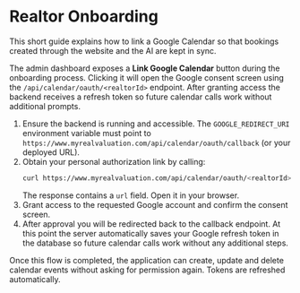 # Realtor Onboarding

This short guide explains how to link a Google Calendar so that bookings created through the website and the AI are kept in sync.

The admin dashboard exposes a **Link Google Calendar** button during the onboarding process. Clicking it will open the Google consent screen using the `/api/calendar/oauth/<realtorId>` endpoint. After granting access the backend receives a refresh token so future calendar calls work without additional prompts.

1. Ensure the backend is running and accessible. The `GOOGLE_REDIRECT_URI` environment variable must point to
   `https://www.myrealvaluation.com/api/calendar/oauth/callback` (or your deployed URL).
2. Obtain your personal authorization link by calling:
   ```bash
   curl https://www.myrealvaluation.com/api/calendar/oauth/<realtorId>
   ```
   The response contains a `url` field. Open it in your browser.
3. Grant access to the requested Google account and confirm the consent screen.
4. After approval you will be redirected back to the callback endpoint. At this
   point the server automatically saves your Google refresh token in the
   database so future calendar calls work without any additional steps.

Once this flow is completed, the application can create, update and delete
calendar events without asking for permission again. Tokens are refreshed
automatically.
